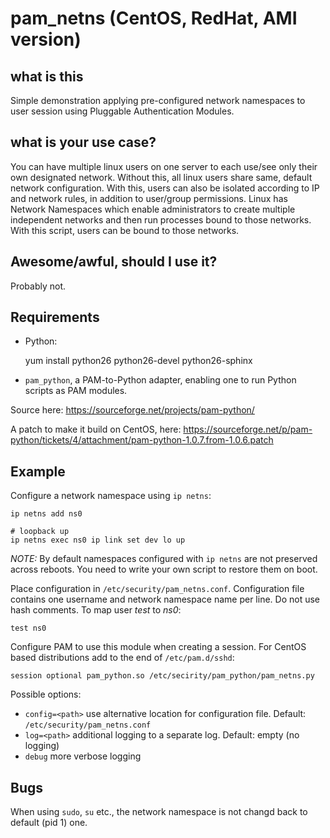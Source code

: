 # pam_netns (CentOS, RedHat, AMI version)

## what is this

Simple demonstration applying pre-configured network namespaces to user session using Pluggable Authentication Modules.

## what is your use case?

You can have multiple linux users on one server to each use/see only their own designated network.
Without this, all linux users share same, default network configuration.
With this, users can also be isolated according to IP and network rules, in addition to user/group permissions.
Linux has Network Namespaces which enable administrators to create multiple independent networks and then run processes bound to those networks. With this script, users can be bound to those networks.


## Awesome/awful, should I use it?

Probably not.

## Requirements

- Python: 

    yum install python26 python26-devel python26-sphinx

- `pam_python`, a PAM-to-Python adapter, enabling one to run Python scripts as PAM modules.

Source here: https://sourceforge.net/projects/pam-python/

A patch to make it build on CentOS, here: https://sourceforge.net/p/pam-python/tickets/4/attachment/pam-python-1.0.7.from-1.0.6.patch



## Example

Configure a network namespace using `ip netns`:

    ip netns add ns0
    
    # loopback up
    ip netns exec ns0 ip link set dev lo up

 *NOTE:* By default namespaces configured with `ip netns` are not preserved across reboots. You need to write your own script to restore them on boot.

Place configuration in `/etc/security/pam_netns.conf`. Configuration file contains one username and network namespace name per line. Do not use hash comments. To map user *test* to *ns0*:

    test ns0
    
Configure PAM to use this module when creating a session. 
For CentOS based distributions add to the end of `/etc/pam.d/sshd`:

    session optional pam_python.so /etc/secirity/pam_python/pam_netns.py

Possible options:
   
   * `config=<path>` use alternative location for configuration file. Default: `/etc/security/pam_netns.conf`
   * `log=<path>` additional logging to a separate log. Default: empty (no logging)
   * `debug` more verbose logging
   
## Bugs

When using `sudo`, `su` etc., the network namespace is not changd back to default (pid 1) one.
